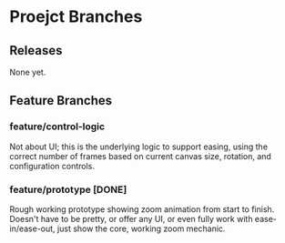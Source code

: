 # Proejct Branches

## Releases

None yet.

## Feature Branches

### feature/control-logic

Not about UI; this is the underlying logic to support easing, using the correct number of frames based on current canvas size, rotation, and configuration controls.

### feature/prototype [DONE]

Rough working prototype showing zoom animation from start to finish. Doesn't have to be pretty, or offer any UI, or even fully work with ease-in/ease-out, just show the core, working zoom mechanic.
